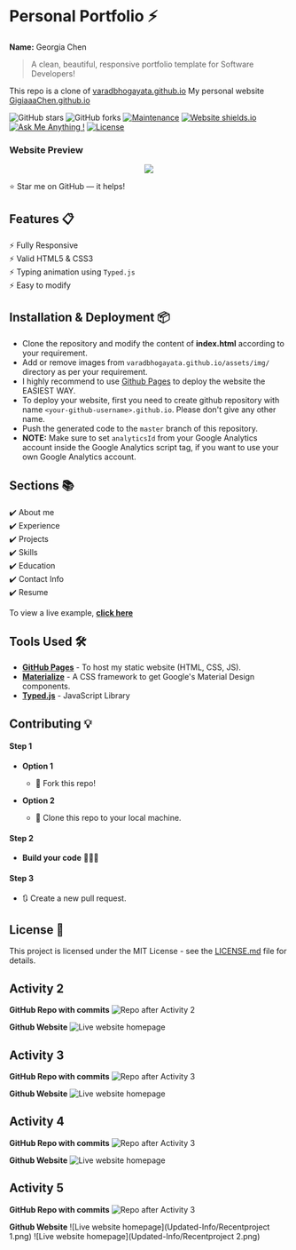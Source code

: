 # Personal Portfolio ⚡️ 
**Name:** Georgia Chen
> A clean, beautiful, responsive portfolio template for Software Developers!

This repo is a clone of [varadbhogayata.github.io](https://github.com/varadbhogayata/varadbhogayata.github.io)
My personal website [GigiaaaChen.github.io](https://GigiaaaChen.github.io)

![GitHub stars](https://img.shields.io/github/stars/GigiaaaChen/GigiaaaChen.github.io) 
![GitHub forks](https://img.shields.io/github/forks/GigiaaaChen/GigiaaaChen.github.io)
[![Maintenance](https://img.shields.io/badge/maintained-yes-green.svg)](https://github.com/GigiaaaChen/GigiaaaChen.github.io/commits/master)
[![Website shields.io](https://img.shields.io/badge/website-up-yellow)](https://GigiaaaChen.github.io)
[![Ask Me Anything !](https://img.shields.io/badge/ask%20me-linkedin-1abc9c.svg)](https://www.linkedin.com/in/georgiachennn/)
[![License](http://img.shields.io/:license-mit-blue.svg?style=flat-square)](http://badges.mit-license.org)

### Website Preview
<p align="center"> 
  <kbd>
    <a href="https://GigiaaaChen.github.io" target="_blank">
      <img src="Updated-Info/Website.png">
    </a>
  </kbd>
</p>

:star: Star me on GitHub — it helps!

## Features 📋
⚡️ Fully Responsive\
⚡️ Valid HTML5 & CSS3\
⚡️ Typing animation using `Typed.js`\
⚡️ Easy to modify

## Installation & Deployment 📦
- Clone the repository and modify the content of <b>index.html</b> according to your requirement.
- Add or remove images from `varadbhogayata.github.io/assets/img/` directory as per your requirement.
- I highly recommend to use [Github Pages](https://create-react-app.dev/docs/deployment/#github-pages) to deploy the website the EASIEST WAY.
- To deploy your website, first you need to create github repository with name `<your-github-username>.github.io`. Please don't give any other name.
- Push the generated code to the `master` branch of this repository.
- <b>NOTE:</b> Make sure to set `analyticsId` from your Google Analytics account inside the Google Analytics script tag, if you want to use your own Google Analytics account.

## Sections 📚
✔️ About me\
✔️ Experience\
✔️ Projects \
✔️ Skills \
✔️ Education\
✔️ Contact Info\
✔️ Resume

To view a live example, **[click here](https://GigiaaaChen.github.io)**

## Tools Used 🛠️
* [<b>GitHub Pages</b>](https://create-react-app.dev/docs/deployment/#github-pages) - To host my static website (HTML, CSS, JS).
* [<b>Materialize</b>](https://materializecss.com/) - A CSS framework to get Google's Material Design components.
* [<b>Typed.js</b>](https://mattboldt.com/demos/typed-js/) - JavaScript Library

## Contributing 💡
#### Step 1

- **Option 1**
    - 🍴 Fork this repo!

- **Option 2**
    - 👯 Clone this repo to your local machine.


#### Step 2

- **Build your code** 🔨🔨🔨

#### Step 3

- 🔃 Create a new pull request.

## License 📄
This project is licensed under the MIT License - see the [LICENSE.md](./LICENSE) file for details.

## Activity 2 

**GitHub Repo with commits**
![Repo after Activity 2](Updated-Info/Repo.png)

**Github Website**
![Live website homepage](Updated-Info/Website.png)

## Activity 3

**GitHub Repo with commits**
![Repo after Activity 3](Updated-Info/Repo-activity3.png)

**Github Website**
![Live website homepage](Updated-Info/Theme-colour.png)

## Activity 4

**GitHub Repo with commits**
![Repo after Activity 3](Updated-Info/Repo-activity4.png)

**Github Website**
![Live website homepage](Updated-Info/Travel.png)

## Activity 5

**GitHub Repo with commits**
![Repo after Activity 3](Updated-Info/Repo-activity5.png)

**Github Website**
![Live website homepage](Updated-Info/Recentproject 1.png)
![Live website homepage](Updated-Info/Recentproject 2.png)